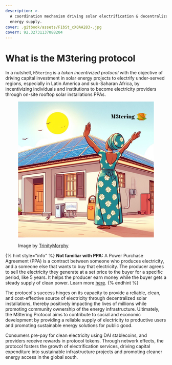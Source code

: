 ```yaml
---
description: >-
  A coordination mechanism driving solar electrification & decentralization of
  energy supply.
cover: .gitbook/assets/F1bSt_cX0AA283-.jpg
coverY: 92.32731137088204
---
```


# What is the M3tering protocol

In a nutshell, `M3tering` is a _token incentivized protocol_ with the objective of driving capital investment in solar energy projects to electrify under-served regions, especially in Latin America and sub-Saharan Africa, by incentivizing individuals and institutions to become electricity providers through on-site rooftop solar installations PPAs.&#x20;

<figure><img src=".gitbook/assets/1698646724385-q8w4d6fck3g.jpg" alt=""><figcaption><p>Image by <a href="https://twitter.com/TrinityMorphy/">TrinityMorphy</a></p></figcaption></figure>

{% hint style="info" %}
**Not familiar with PPA:** A Power Purchase Agreement (PPA) is a contract between someone who produces electricity, and a someone else that wants to buy that electricity. The producer agrees to sell the electricity they generate at a set price to the buyer for a specific period, like 5 years. It helps the producer earn money while the buyer gets a steady supply of clean power. Learn more [here](https://en.wikipedia.org/wiki/Power\_purchase\_agreement).
{% endhint %}

The protocol's success hinges on its capacity to provide a reliable, clean, and cost-effective source of electricity through decentralized solar installations, thereby positively impacting the lives of millions while promoting community ownership of the energy infrastructure. Ultimately, the M3tering Protocol aims to contribute to social and economic development by providing a reliable supply of electricity to productive users and promoting sustainable energy solutions for public good.

Consumers pre-pay for clean electricity using DAI stablecoins, and providers receive rewards in protocol tokens. Through network effects, the protocol fosters the growth of electrification services, driving capital expenditure into sustainable infrastructure projects and promoting cleaner energy access in the global south.
